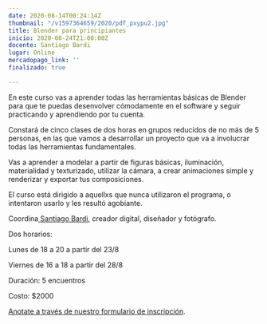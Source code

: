 ```yaml
---
date: 2020-08-14T00:24:14Z
thumbnail: "/v1597364659/2020/pdf_pxypu2.jpg"
title: Blender para principiantes
inicio: 2020-08-24T21:00:00Z
docente: Santiago Bardi
lugar: Online
mercadopago_link: ''
finalizado: true

---
```

En este curso vas a aprender todas las herramientas básicas de Blender para que te puedas desenvolver cómodamente en el software y seguir practicando y aprendiendo por tu cuenta. 

Constará de cinco clases de dos horas en grupos reducidos de no más de 5 personas, en las que vamos a desarrollar un proyecto que va a involucrar todas las herramientas fundamentales.

Vas a aprender a modelar a partir de figuras básicas, iluminación, materialidad y texturizado, utilizar la cámara, a crear animaciones simple y renderizar y exportar tus composiciones.

El curso está dirigido a aquellxs que nunca utilizaron el programa, o intentaron usarlo y les resultó agobiante.

Coordina[ Santiago Bardi,](https://www.instagram.com/bardinamita/) creador digital, diseñador y fotógrafo.

Dos horarios:

Lunes de 18 a 20 a partir del 23/8

Viernes de 16 a 18 a partir del 28/8

Duración: 5 encuentros

Costo: $2000

[Anotate a través de nuestro formulario de inscripción](https://docs.google.com/forms/d/1HKZrs-zL0k0aiYAhUH2h_8F3yB8lCnaLG5BK60Yykjo/edit?ts=5f35af04#responses).